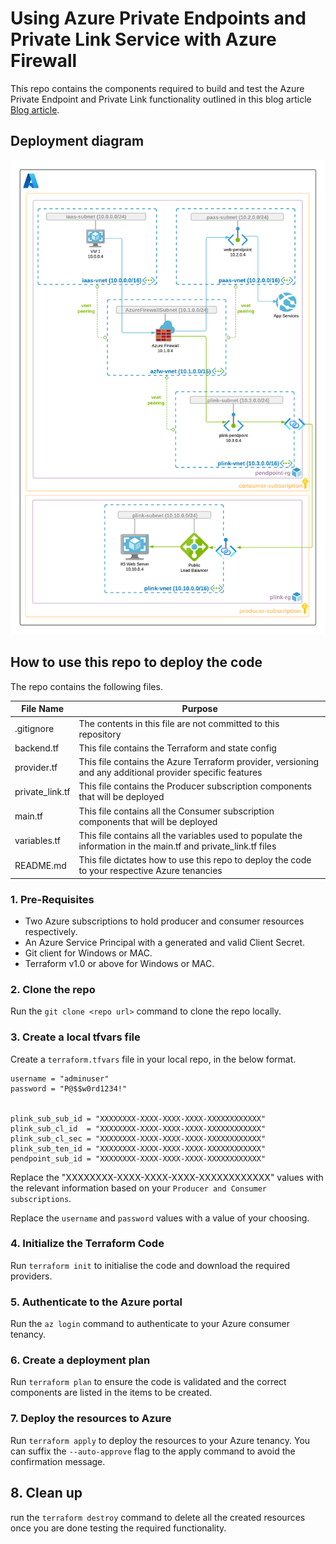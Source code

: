# Using Azure Private Endpoints and Private Link Service with Azure Firewall

This repo contains the components required to build and test the Azure Private Endpoint and Private Link functionality outlined in this blog article [Blog article](https://namitjagtiani.com/2020/02/14/azure-private-link-udr-support-public-preview/).

## Deployment diagram

![Deployment diagram](/deployment_diagram.png)

## How to use this repo to deploy the code

The repo contains the following files.

| File Name | Purpose |
| ----------- | ----------- |
| .gitignore  | The contents in this file are not committed to this repository |
| backend.tf  | This file contains the Terraform and state config |
| provider.tf  | This file contains the Azure Terraform provider, versioning and any additional provider specific features  |
| private_link.tf  | This file contains the Producer subscription components that will be deployed |
| main.tf  | This file contains all the Consumer subscription components that will be deployed |
| variables.tf  | This file contains all the variables used to populate the information in the main.tf and private_link.tf files |
| README.md | This file dictates how to use this repo to deploy the code to your respective Azure tenancies |

### 1. Pre-Requisites

- Two Azure subscriptions to hold producer and consumer resources respectively.
- An Azure Service Principal with a generated and valid Client Secret.
- Git client for Windows or MAC.
- Terraform v1.0 or above for Windows or MAC.

### 2. Clone the repo

Run the `git clone <repo url>` command to clone the repo locally.

### 3. Create a local tfvars file

Create a `terraform.tfvars` file in your local repo, in the below format.

```hcl
username = "adminuser"
password = "P@$$w0rd1234!"


plink_sub_sub_id = "XXXXXXXX-XXXX-XXXX-XXXX-XXXXXXXXXXXX"
plink_sub_cl_id  = "XXXXXXXX-XXXX-XXXX-XXXX-XXXXXXXXXXXX"
plink_sub_cl_sec = "XXXXXXXX-XXXX-XXXX-XXXX-XXXXXXXXXXXX"
plink_sub_ten_id = "XXXXXXXX-XXXX-XXXX-XXXX-XXXXXXXXXXXX"
pendpoint_sub_id = "XXXXXXXX-XXXX-XXXX-XXXX-XXXXXXXXXXXX"

```

Replace the "XXXXXXXX-XXXX-XXXX-XXXX-XXXXXXXXXXXX" values with the relevant information based on your `Producer and Consumer subscriptions`.

Replace the `username` and `password` values with a value of your choosing.

### 4. Initialize the Terraform Code

Run `terraform init` to initialise the code and download the required providers.

### 5. Authenticate to the Azure portal

Run the `az login` command to authenticate to your Azure consumer tenancy.

### 6. Create a deployment plan

Run `terraform plan` to ensure the code is validated and the correct components are listed in the items to be created.

### 7. Deploy the resources to Azure

Run `terraform apply` to deploy the resources to your Azure tenancy. You can suffix the `--auto-approve` flag to the apply command to avoid the confirmation message.

## 8. Clean up

run the `terraform destroy` command to delete all the created resources once you are done testing the required functionality.